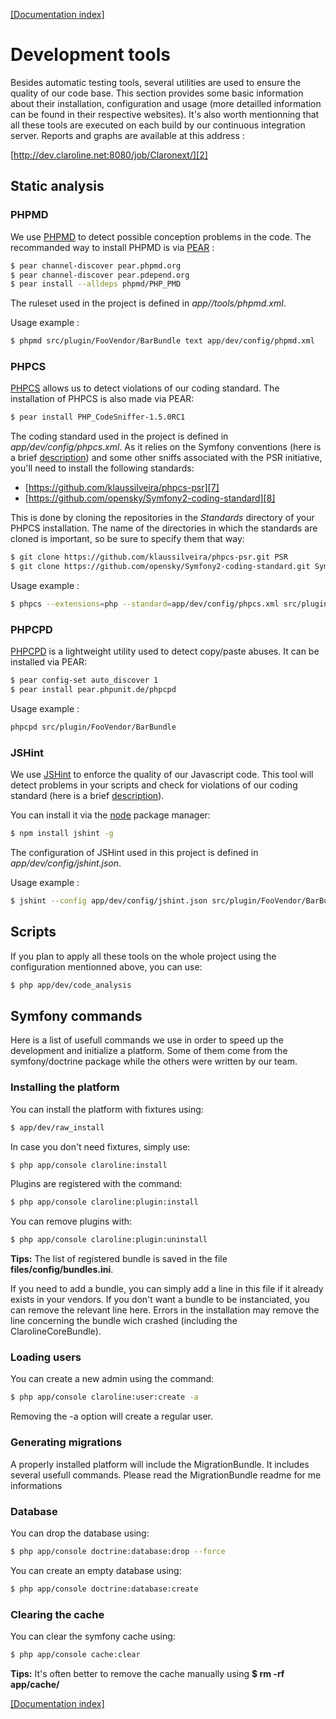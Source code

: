 [[Documentation index]][1]

Development tools
=================

Besides automatic testing tools, several utilities are used to ensure the
quality of our code base. This section provides some basic information about
their installation, configuration and usage (more detailled information can be
found in their respective websites). It's also worth mentionning that all these
tools are executed on each build by our continuous integration server.
Reports and graphs are available at this address :

[http://dev.claroline.net:8080/job/Claronext/][2]

Static analysis
---------------

### PHPMD ###

We use [PHPMD][3] to detect possible conception problems in the code. The
recommanded way to install PHPMD is via [PEAR][4] :
```sh
$ pear channel-discover pear.phpmd.org
$ pear channel-discover pear.pdepend.org
$ pear install --alldeps phpmd/PHP_PMD
```
The ruleset used in the project is defined in *app//tools/phpmd.xml*.

Usage example :

```sh
$ phpmd src/plugin/FooVendor/BarBundle text app/dev/config/phpmd.xml
```

### PHPCS ###

[PHPCS][5] allows us to detect violations of our coding standard.
The installation of PHPCS is also made via PEAR:

```sh
$ pear install PHP_CodeSniffer-1.5.0RC1
```

The coding standard used in the project is defined in
*app/dev/config/phpcs.xml*. As it relies on the Symfony conventions
(here is a brief [description][6]) and some other sniffs associated with the
PSR initiative, you'll need to install the following standards:

- [https://github.com/klaussilveira/phpcs-psr][7]
- [https://github.com/opensky/Symfony2-coding-standard][8]

This is done by cloning the repositories in the *Standards* directory of your
PHPCS installation. The name of the directories in which the standards are
cloned is important, so be sure to specify them that way:

```sh
$ git clone https://github.com/klaussilveira/phpcs-psr.git PSR
$ git clone https://github.com/opensky/Symfony2-coding-standard.git Symfony2
```

Usage example :

```sh
$ phpcs --extensions=php --standard=app/dev/config/phpcs.xml src/plugin/FooVendor/BarBundle
```

### PHPCPD ###

[PHPCPD][9] is a lightweight utility used to detect copy/paste abuses.
It can be installed via PEAR:

```sh
$ pear config-set auto_discover 1
$ pear install pear.phpunit.de/phpcpd
```

Usage example :

```sh
phpcpd src/plugin/FooVendor/BarBundle
```

### JSHint ###

We use [JSHint][10] to enforce the quality of our Javascript code. This tool
will detect problems in your scripts and check for violations of our coding
standard (here is a brief [description][11]).

You can install it via the [node][12] package manager:

```sh
$ npm install jshint -g
```

The configuration of JSHint used in this project is defined in
*app/dev/config/jshint.json*.

Usage example :

```sh
$ jshint --config app/dev/config/jshint.json src/plugin/FooVendor/BarBundle
```

Scripts
-------

If you plan to apply all these tools on the whole project using the
configuration mentionned above, you can use:

```sh
$ php app/dev/code_analysis
```
## Symfony commands

Here is a list of usefull commands we use in order to speed up the development
and initialize a platform. Some of them come from the symfony/doctrine package
while the others were written by our team.

### Installing the platform ###

You can install the platform with fixtures using:

```sh
$ app/dev/raw_install
```

In case you don't need fixtures, simply use:

```sh
$ php app/console claroline:install
```

Plugins are registered with the command:

```sh
$ php app/console claroline:plugin:install
```

You can remove plugins with:

```sh
$ php app/console claroline:plugin:uninstall
```

**Tips:** The list of registered bundle is saved in the file
**files/config/bundles.ini**.

If you need to add a bundle, you can simply add a line in this file if it
already exists in your vendors. If you don't want a bundle to be instanciated,
you can remove the relevant line here. Errors in the installation may remove the
line concerning the bundle wich crashed (including the ClarolineCoreBundle).

### Loading users ###

You can create a new admin using the command:

```sh
$ php app/console claroline:user:create -a
```

Removing the -a option will create a regular user.

### Generating migrations ###

A properly installed platform will include the MigrationBundle.
It includes several usefull commands.
Please read the MigrationBundle readme for me informations

### Database ###

You can drop the database using:

```sh
$ php app/console doctrine:database:drop --force
```

You can create an empty database using:

```sh
$ php app/console doctrine:database:create
```

### Clearing the cache ###

You can clear the symfony cache using:

```sh
$ php app/console cache:clear
```

**Tips:** It's often better to remove the cache manually using
**$ rm -rf app/cache/**

[[Documentation index]][1]

[1]:  ../index.md
[2]:  http://dev.claroline.net:8080/job/Claronext/
[3]:  http://phpmd.org/
[4]:  http://pear.php.net/
[5]:  http://pear.php.net/package/PHP_CodeSniffer
[6]:  http://symfony.com/doc/current/contributing/code/standards.html
[7]:  https://github.com/klaussilveira/phpcs-psr
[8]:  https://github.com/opensky/Symfony2-coding-standard
[9]:  https://github.com/sebastianbergmann/phpcpd
[10]: http://www.jshint.com/
[11]: http://javascript.crockford.com/code.html
[12]: http://nodejs.org/
